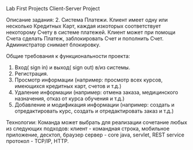 Lab First Projects
Client-Server Project

Описание задания: 2. Система Платежи.
Клиент имеет одну или несколько Кредитных Карт, каждая изкоторых соответствует некоторому Счету в системе платежей.
Клиент может при помощи Счета сделать Платеж, заблокировать Счет и пополнить Счет.
Администратор снимает блокировку.


Общие требования к функциональности проекта:
1. Вход( sign in) и выход( sign out) в/из системы.
2. Регистрация.
3. Просмотр информации (например: просмотр всех курсов, имеющихся кредитных карт, счетов и т.д.)
4. Удаление информации (например: отмена заказа, медицинского назначения, отказ от курса обучения и т.д.)
5. Добавление и модификация информации (например: создать и отредактировать курс, создать и отредактировать заказ и т.д.)

Технологии: Команда может выбрать для реализации сочетание любых из следующих подходов: клиент - командная строка, мобильное приложение, десктоп, браузер сервер - core java, servlet, REST service
протокол -  TCP/IP, HTTP.